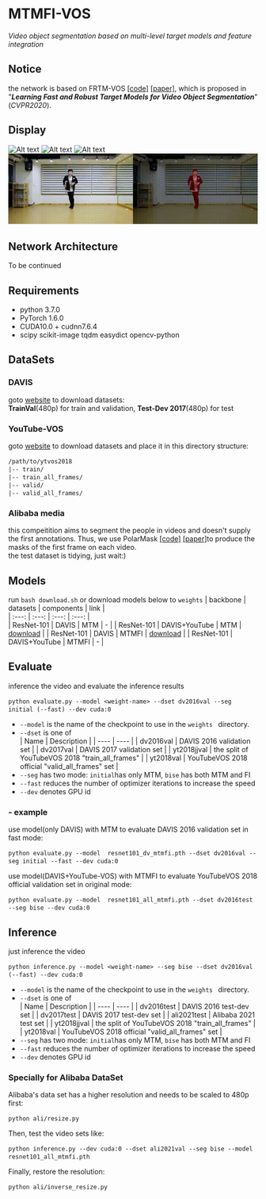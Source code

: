 # MTMFI-VOS
*Video object segmentation based on multi-level target 
models and feature integration*

## Notice  
the network is based on FRTM-VOS [[code]](https://github.com/andr345/frtm-vos) [[paper]](https://openaccess.thecvf.com/content_CVPR_2020/papers/Robinson_Learning_Fast_and_Robust_Target_Models_for_Video_Object_Segmentation_CVPR_2020_paper.pdf), which is proposed in "***Learning Fast and Robust Target Models for Video Object Segmentation***"(*CVPR2020*).

## Display
![Alt text](./pic/dogs-jump.gif)
![Alt text](./pic/tennis-vest.gif)
![Alt text](./pic/libby.gif)
![Alt text](./pic/625801.gif)
## Network Architecture  
To be continued
<!-- ![Alt text](./pic/mtmfi-vos.jpg) -->

## Requirements
* python 3.7.0
* PyTorch 1.6.0
* CUDA10.0 + cudnn7.6.4
* scipy scikit-image tqdm easydict opencv-python
  
## DataSets  

### DAVIS
goto [website](https://davischallenge.org/davis2017/code.html#semisupervised) to download datasets:  
**TrainVal**(480p) for train and validation, **Test-Dev 2017**(480p) for test

### YouTube-VOS
goto [website](https://drive.google.com/drive/folders/1bI5J1H3mxsIGo7Kp-pPZU8i6rnykOw7f) to download datasets and place it in this directory structure:

    /path/to/ytvos2018
    |-- train/
    |-- train_all_frames/
    |-- valid/
    |-- valid_all_frames/

### Alibaba media
this compeitition aims to segment the people in videos and doesn't supply the first annotations. Thus, we use PolarMask [[code]](https://github.com/xieenze/PolarMask) [[paper]](https://arxiv.org/pdf/1909.13226.pdf)to produce the masks of the first frame on each video.  
the test dataset is tidying, just wait:)
## Models 
run `bash download.sh` or download models below to `weights` 
| backbone | datasets | components | link |  
| :---: | :---: | :---: | :---: |  
| ResNet-101 | DAVIS | MTM | - |
| ResNet-101 | DAVIS+YouTube | MTM | [download](https://www.dropbox.com/s/tcsosmotc48euc3/resnet101_all_mtm.pth?dl=0) | 
| ResNet-101 | DAVIS | MTMFI | [download](https://www.dropbox.com/s/cr3rixvkdrb57xn/resnet101_dv_mtmfi.pth?dl=0) | 
| ResNet-101 | DAVIS+YouTube | MTMFI | - | 
## Evaluate
inference the video and evaluate the inference results  

    python evaluate.py --model <weight-name> --dset dv2016val --seg initial (--fast) --dev cuda:0
* `--model` is the name of the checkpoint to use in the `weights ` directory.
* `--dset` is one of   
  | Name | Description |
  | ---- | ---- |
  | dv2016val | DAVIS 2016 validation set |
  | dv2017val | DAVIS 2017 validation set |
  | yt2018jjval | the split of YouTubeVOS 2018 "train_all_frames" |
  | yt2018val | YouTubeVOS 2018 official "valid_all_frames" set |
* `--seg` has two mode: `initial`has only MTM, `bise` has both MTM and FI
* `--fast` reduces the number of optimizer iterations to  increase the speed
* `--dev` denotes GPU id
### - example
use model(only DAVIS) with MTM to evaluate DAVIS 2016 validation set in fast mode:   

    python evaluate.py --model  resnet101_dv_mtmfi.pth --dset dv2016val --seg initial --fast --dev cuda:0
use model(DAVIS+YouTube-VOS)  with MTMFI to evaluate YouTubeVOS 2018 official validation set in original mode:  

    python evaluate.py --model  resnet101_all_mtmfi.pth --dset dv2016test --seg bise --dev cuda:0

## Inference
just inference the video

    python inference.py --model <weight-name> --seg bise --dset dv2016val (--fast) --dev cuda:0
* `--model` is the name of the checkpoint to use in the `weights ` directory.
* `--dset` is one of   
  | Name | Description |
  | ---- | ---- |
  | dv2016test | DAVIS 2016 test-dev set |
  | dv2017test | DAVIS 2017 test-dev set |
  | ali2021test | Alibaba 2021 test set |
  | yt2018jjval | the split of YouTubeVOS 2018 "train_all_frames" |
  | yt2018val | YouTubeVOS 2018 official "valid_all_frames" set |
* `--seg` has two mode: `initial`has only MTM, `bise` has both MTM and FI
* `--fast` reduces the number of optimizer iterations to  increase the speed
* `--dev` denotes GPU id
  
### Specially for Alibaba DataSet
Alibaba's data set has a higher resolution and needs to be scaled to 480p first:

    python ali/resize.py
Then, test the video sets like:

    python inference.py --dev cuda:0 --dset ali2021val --seg bise --model resnet101_all_mtmfi.pth
Finally, restore the resolution:

    python ali/inverse_resize.py
